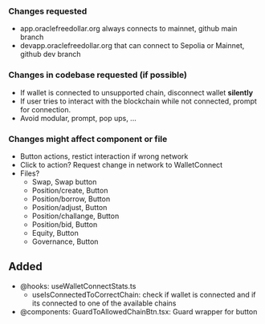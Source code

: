 ### Changes requested

-   app.oraclefreedollar.org always connects to mainnet, github main branch
-   devapp.oraclefreedollar.org that can connect to Sepolia or Mainnet, github dev branch

### Changes in codebase requested (if possible)

-   If wallet is connected to unsupported chain, disconnect wallet **silently**
-   If user tries to interact with the blockchain while not connected, prompt for connection.
-   Avoid modular, prompt, pop ups, ...

### Changes might affect component or file

-   Button actions, restict interaction if wrong network
-   Click to action? Request change in network to WalletConnect
-   Files?
    -   Swap, Swap button
    -   Position/create, Button
    -   Position/borrow, Button
    -   Position/adjust, Button
    -   Position/challange, Button
    -   Position/bid, Button
    -   Equity, Button
    -   Governance, Button

## Added

-   @hooks: useWalletConnectStats.ts
    -   useIsConnectedToCorrectChain: check if wallet is connected and if its connected to one of the available chains
-   @components: GuardToAllowedChainBtn.tsx: Guard wrapper for button
